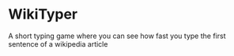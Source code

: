 # WikiTyper
A short typing game where you can see how fast you type the first sentence of a wikipedia article
